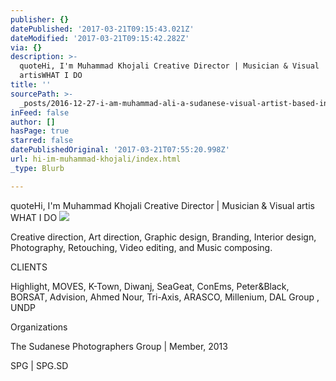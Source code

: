 ```yaml
---
publisher: {}
datePublished: '2017-03-21T09:15:43.021Z'
dateModified: '2017-03-21T09:15:42.282Z'
via: {}
description: >-
  quoteHi, ​I'm Muhammad Khojali Creative Director | Musician & Visual
  artis​WHAT I DO
title: ''
sourcePath: >-
  _posts/2016-12-27-i-am-muhammad-ali-a-sudanese-visual-artist-based-in-riyadh.md
inFeed: false
author: []
hasPage: true
starred: false
datePublishedOriginal: '2017-03-21T07:55:20.998Z'
url: hi-im-muhammad-khojali/index.html
_type: Blurb

---
```

quoteHi, ​I'm Muhammad Khojali Creative Director | Musician & Visual artis​WHAT I DO
![](https://the-grid-user-content.s3-us-west-2.amazonaws.com/84ed1351-7bfb-4d78-85db-1dd1ea46ea57.png)

Creative direction, Art direction, Graphic design, Branding, Interior design, Photography, Retouching, Video editing, and Music composing.

CLIENTS​

Highlight, MOVES, K-Town, Diwanj, SeaGeat, ConEms, Peter&Black, BORSAT, Advision, Ahmed Nour, Tri-Axis, ARASCO, Millenium, DAL Group , UNDP

Organizations

The Sudanese Photographers Group | Member, 2013

SPG | SPG.SD

​